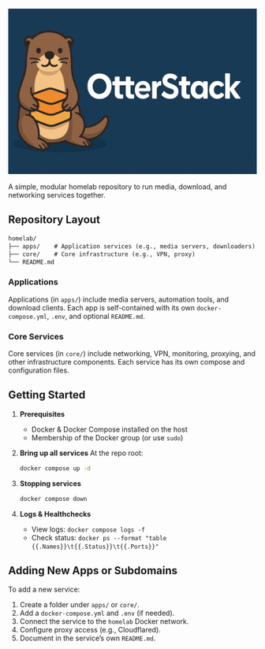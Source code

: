 ![otterstack](https://github.com/otterammo/otterstack/blob/main/assets/otterstack.png?raw=true)

A simple, modular homelab repository to run media, download, and networking services together.

## Repository Layout

```
homelab/
├── apps/    # Application services (e.g., media servers, downloaders)
├── core/    # Core infrastructure (e.g., VPN, proxy)
└── README.md
```

### Applications

Applications (in `apps/`) include media servers, automation tools, and download clients. Each app is self-contained with its own `docker-compose.yml`, `.env`, and optional `README.md`.

### Core Services

Core services (in `core/`) include networking, VPN, monitoring, proxying, and other infrastructure components. Each service has its own compose and configuration files.

## Getting Started

1. **Prerequisites**
   - Docker & Docker Compose installed on the host
   - Membership of the Docker group (or use `sudo`)

2. **Bring up all services**
   At the repo root:
   ```bash
   docker compose up -d
   ```

3. **Stopping services**
   ```bash
   docker compose down
   ```

4. **Logs & Healthchecks**
   - View logs: `docker compose logs -f`
   - Check status: `docker ps --format "table {{.Names}}\t{{.Status}}\t{{.Ports}}"`

## Adding New Apps or Subdomains

To add a new service:

1. Create a folder under `apps/` or `core/`.
2. Add a `docker-compose.yml` and `.env` (if needed).
3. Connect the service to the `homelab` Docker network.
4. Configure proxy access (e.g., Cloudflared).
5. Document in the service’s own `README.md`.
